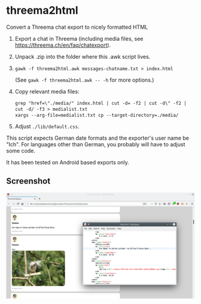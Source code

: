 threema2html
============

Convert a Threema chat export to nicely formatted HTML

1. Export a chat in Threema (including media files, see https://threema.ch/en/faq/chatexport).
2. Unpack .zip into the folder where this .awk script lives.
4. `gawk -f threema2html.awk messages-chatname.txt > index.html`

   (See `gawk -f threema2html.awk -- -h` for more options.)
5. Copy relevant media files:
    ```
    grep "href=\"./media/" index.html | cut -d= -f2 | cut -d\" -f2 | cut -d/ -f3 > medialist.txt
    xargs --arg-file=medialist.txt cp --target-directory=./media/
    ```
6. Adjust `./lib/default.css`.

This script expects German date formats and the exporter's user name be "Ich".
For languages other than German, you probably will have to adjust some code.

It has been tested on Android based exports only.

Screenshot
----------

![Demo Screenshot](https://github.com/hkramski/threema2html/blob/master/demo.png "Demo Screenshot")
